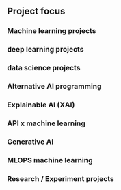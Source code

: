 ## Project focus

### Machine learning projects 

### deep learning projects

### data science projects

### Alternative AI programming

### Explainable AI (XAI)

### API x machine learning 

### Generative AI

### MLOPS machine learning

### Research / Experiment projects
